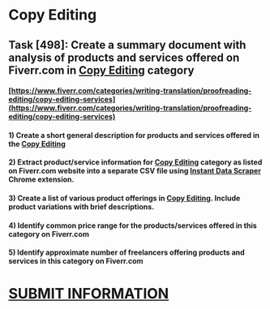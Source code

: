 # Copy Editing
## Task [498]: Create a summary document with analysis of products and services offered on Fiverr.com in [Copy Editing](https://www.fiverr.com/categories/writing-translation/proofreading-editing/copy-editing-services) category
#### [https://www.fiverr.com/categories/writing-translation/proofreading-editing/copy-editing-services](https://www.fiverr.com/categories/writing-translation/proofreading-editing/copy-editing-services)
#### 1) Create a short general description for products and services offered in the [Copy Editing](https://www.fiverr.com/categories/writing-translation/proofreading-editing/copy-editing-services)
#### 2) Extract product/service information for [Copy Editing](https://www.fiverr.com/categories/writing-translation/proofreading-editing/copy-editing-services) category as listed on Fiverr.com website into a separate CSV file using [Instant Data Scraper](https://chrome.google.com/webstore/detail/instant-data-scraper/ofaokhiedipichpaobibbnahnkdoiiah) Chrome extension.
#### 3) Create a list of various product offerings in [Copy Editing](https://www.fiverr.com/categories/writing-translation/proofreading-editing/copy-editing-services). Include product variations with brief descriptions.
#### 4) Identify common price range for the products/services offered in this category on Fiverr.com
#### 5) Identify approximate number of freelancers offering products and services in this category on Fiverr.com

# [SUBMIT INFORMATION](https://forms.office.com/r/8AEKjkLxKG)
